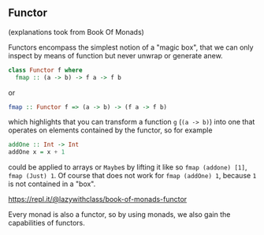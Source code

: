 ## Functor

(explanations took from Book Of Monads)

Functors encompass the simplest notion of a "magic box", that we can only inspect by means of function but never
unwrap or generate anew.

```Haskell
class Functor f where
  fmap :: (a -> b) -> f a -> f b
```

or

```Haskell
fmap :: Functor f => (a -> b) -> (f a -> f b)
```

which highlights that you can transform a function `g` (`(a -> b)`) into one that operates on elements
contained by the functor, so for example

```Haskell
addOne :: Int -> Int
addOne x = x + 1 
```

could be applied to arrays or `Maybe`s by lifting it like so `fmap (addone) [1]`, `fmap (Just) 1`. Of course that 
does not work for `fmap (addOne) 1`, because `1` is not contained in a "box".

https://repl.it/@lazywithclass/book-of-monads-functor

Every monad is also a functor, so by using monads, we also gain the capabilities of functors.
